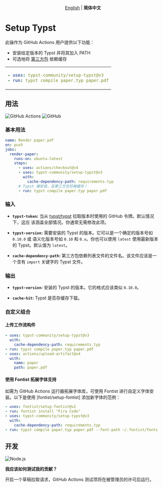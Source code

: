 <p align=center>
  <a href="https://github.com/typst-community/setup-typst/blob/main/README.md" hreflang="en" lang="en">English</a> | <b>简体中文</b>
</p>

# Setup Typst

此操作为 GitHub Actions 用户提供以下功能：

- 安装给定版本的 Typst 并将其加入 PATH
- 可选地将 [第三方包](https://github.com/typst/packages) 依赖缓存

<table align=center><td>

```yaml
- uses: typst-community/setup-typst@v3
- run: typst compile paper.typ paper.pdf
```

</table>

## 用法

![GitHub Actions](https://img.shields.io/static/v1?style=for-the-badge&message=GitHub+Actions&color=2088FF&logo=GitHub+Actions&logoColor=FFFFFF&label=)
![GitHub](https://img.shields.io/static/v1?style=for-the-badge&message=GitHub&color=181717&logo=GitHub&logoColor=FFFFFF&label=)

### 基本用法

```yaml
name: Render paper.pdf
on: push
jobs:
  render-paper:
    runs-on: ubuntu-latest
    steps:
      - uses: actions/checkout@v4
      - uses: typst-community/setup-typst@v3
        with:
          cache-dependency-path: requirements.typ
      # Typst 被安装，且第三方包将被缓存！
      - run: typst compile paper.typ paper.pdf
```

### 输入

- **`typst-token`:** 当从 [typst/typst] 拉取版本时使用的 GitHub 令牌。默认情况下，这应
  该涵盖全部情况。你通常无需修改此项。

- **`typst-version`:** 需要安装的 Typst 的版本。它可以是一个确定的版本号如 `0.10.0` 或
  语义化版本号如 `0.10` 和 `0.x`。你也可以使用 `latest` 使用最新版本的 Typst。默认值为
  `latest`。

- **`cache-dependency-path`:** 第三方包依赖列表文件的文件名。该文件应该是一个含有
  `import` 关键字的 Typst 文件。

### 输出

- **`typst-version`:** 安装的 Typst 的版本。它的格式应该类似 `0.10.0`。

- **`cache-hit`:** Typst 是否存缓存下载。

### 自定义组合

#### 上传工作流构件

```yaml
- uses: typst-community/setup-typst@v3
  with:
    cache-dependency-path: requirements.typ
- run: typst compile paper.typ paper.pdf
- uses: actions/upload-artifact@v4
  with:
    name: paper
    path: paper.pdf
```

#### 使用 Fontist 拓展字体支持

如需为 GitHub Actions 运行器拓展字体库，可使用 Fontist 进行自定义字体安装。以下是使用
[fontist/setup-fontist] 添加新字体的范例：

```yaml
- uses: fontist/setup-fontist@v2
- run: fontist install "Fira Code"
- uses: typst-community/setup-typst@v3
  with:
    cache-dependency-path: requirements.typ
- run: typst compile paper.typ paper.pdf --font-path ~/.fontist/fonts
```

## 开发

![Node.js](https://img.shields.io/static/v1?style=for-the-badge&message=Node.js&color=339933&logo=Node.js&logoColor=FFFFFF&label=)

**我应该如何测试我的贡献？**

开启一个草稿拉取请求，GitHub Actions 测试项将在被管理员的许可后运行。

[Typst]: https://typst.app/
[typst/typst]: https://github.com/typst/typst
